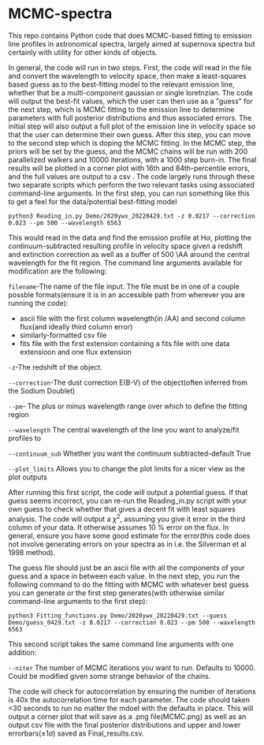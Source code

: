 # MCMC-spectra
This repo contains Python code that does MCMC-based fitting to emission line profiles in astronomical spectra, largely aimed at supernova spectra but certainly with utility for other kinds of objects.

In general, the code will run in two steps. First, the code will read in the file and convert the wavelength to velocity space, then make a least-squares based guess as to the best-fitting model to the relevant emission line, whether that be a multi-component gaussian or single loretnzian. The code will output the best-fit values, which the user can then use as a "guess" for the next step, which is MCMC fitting to the emission line to determine parameters with full posterior distributions and thus associated errors. The initial step will also output a full plot of the emission line in velocity space so that the user can determine their own guess. After this step, you can move to the second step which is doping the MCMC fitting. In the MCMC step, the priors will be set by the guess, and the MCMC chains will be run with 200 parallelized walkers and 10000 iterations, with a 1000 step burn-in. The final results will be plotted in a corner plot with 16th and 84th-percentile errors, and the full values are output to a csv .
The code largely runs through these two separate scripts which perform the two relevant tasks using associated command-line arguments.
In the first step, you can run something like this to get a feel for the data/potential best-fitting model

```
python3 Reading_in.py Demo/2020ywx_20220429.txt -z 0.0217 --correction 0.023 --pm 500 --wavelength 6563
```
This would read in the data and find the emission profile at H$\alpha$, plotting the continuum-subtracted resulting profile in velocity space given a redshift and extinction correction as well as a buffer of 500 \AA around the central wavelength for the fit region.
The command line arguments available for modification are the following:

```filename```-The name of the file input. The file must be in one of a couple possble formats(ensure it is in an accessible path from wherever you are running the code):
* ascii file with the first column wavelength(in /AA) and second column flux(and ideally third column error)
* similarly-formatted csv file
* fits file with the first extension containing a fits file with one data extensioon and one flux extension

 ```-z```-The redshift of the object.
 
 ```--correction```-The dust correction E(B-V) of the object(often inferred from the Sodium Doublet)
 
 ```--pm```- The plus or minus wavelength range over which to define the fitting region
 
 ```--wavelength``` The central wavelength of the line you want to analyze/fit profiles to
 
 ```--continuum_sub``` Whether you want the continuum subtracted-default True

  ```--plot_limits``` Allows you to change the plot limits for a nicer view as the plot outputs

After running this first script, the code will output a potential guess. If that guess seems incorrect, you can re-run the Reading_in.py script with your own guess to check whether that gives a decent fit with least squares analysis. The code will output a $\chi^2$, assuming you give it error in the third column of your data. It otherwise assumes 10 % error on the flux. In general, ensure you have some good estimate for the error(this code does not involve generating errors on your spectra as in i.e. the Silverman et al 1998 method).

The guess file should just be an ascii file with all the components of your guess and a space in between each value.  In the next step, you run the following command to do the fitting with MCMC with whatever best guess you can generate or the first step generates(with otherwise similar command-line arguments to the first step):
```
python3 Fitting_functions.py Demo/2020ywx_20220429.txt --guess Demo/guess_0429.txt -z 0.0217 --correction 0.023 --pm 500 --wavelength 6563
```
This second script takes the same command line arguments with one addition: 

 ```--niter``` The number of MCMC iterations you want to run. Defaults to 10000. Could be modified given some strange behavior of the chains.

The code will check for autocorrelation by ensuring the number of iterations is 40x the autocorrelation time for each parameter. The code should taken <30 seconds to run no matter the mdoel with the defaults in place.
This will output a corner plot that will save as a .png file(MCMC.png) as well as an output csv file with the final posterior distributions and upper and lower errorbars($\pm 1 \sigma$) saved as Final_results.csv.

